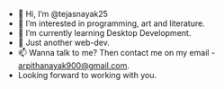 - 👋 Hi, I’m @tejasnayak25
- 👀 I’m interested in programming, art and literature.
- 🌱 I’m currently learning Desktop Development.
- 💞️ Just another web-dev.
- 📫 Wanna talk to me? Then contact me on my email - arpithanayak900@gmail.com.
- Looking forward to working with you. 
